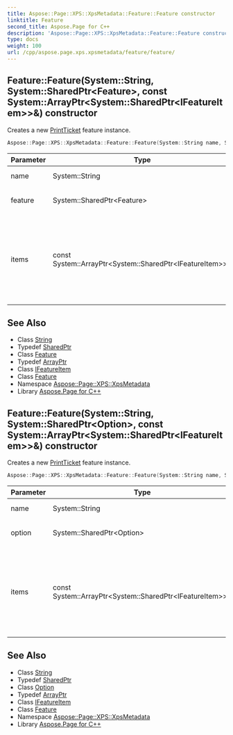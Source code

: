 ```yaml
---
title: Aspose::Page::XPS::XpsMetadata::Feature::Feature constructor
linktitle: Feature
second_title: Aspose.Page for C++
description: 'Aspose::Page::XPS::XpsMetadata::Feature::Feature constructor. Creates a new PrintTicket feature instance in C++.'
type: docs
weight: 100
url: /cpp/aspose.page.xps.xpsmetadata/feature/feature/
---
```

## Feature::Feature(System::String, System::SharedPtr\<Feature\>, const System::ArrayPtr\<System::SharedPtr\<IFeatureItem\>\>\&) constructor


Creates a new [PrintTicket](../../printticket/) feature instance.

```cpp
Aspose::Page::XPS::XpsMetadata::Feature::Feature(System::String name, System::SharedPtr<Feature> feature, const System::ArrayPtr<System::SharedPtr<IFeatureItem>> &items)
```


| Parameter | Type | Description |
| --- | --- | --- |
| name | System::String | A feature name. |
| feature | System::SharedPtr\<Feature\> | Required [Feature](../) instance. |
| items | const System::ArrayPtr\<System::SharedPtr\<IFeatureItem\>\>\& | An arbitrary array of [IFeatureItem](../../ifeatureitem/) instances. Each one must be a [Feature](../), an [Option](../../option/), or a [Property](../../property/) instance. |

## See Also

* Class [String](../../../system/string/)
* Typedef [SharedPtr](../../../system/sharedptr/)
* Class [Feature](../)
* Typedef [ArrayPtr](../../../system/arrayptr/)
* Class [IFeatureItem](../../ifeatureitem/)
* Class [Feature](../)
* Namespace [Aspose::Page::XPS::XpsMetadata](../../)
* Library [Aspose.Page for C++](../../../)
## Feature::Feature(System::String, System::SharedPtr\<Option\>, const System::ArrayPtr\<System::SharedPtr\<IFeatureItem\>\>\&) constructor


Creates a new [PrintTicket](../../printticket/) feature instance.

```cpp
Aspose::Page::XPS::XpsMetadata::Feature::Feature(System::String name, System::SharedPtr<Option> option, const System::ArrayPtr<System::SharedPtr<IFeatureItem>> &items)
```


| Parameter | Type | Description |
| --- | --- | --- |
| name | System::String | A feature name. |
| option | System::SharedPtr\<Option\> | Required [Option](../../option/) instance. |
| items | const System::ArrayPtr\<System::SharedPtr\<IFeatureItem\>\>\& | An arbitrary array of [IFeatureItem](../../ifeatureitem/) instances. Each one must be a [Feature](../), an [Option](../../option/), or a [Property](../../property/) instance. |

## See Also

* Class [String](../../../system/string/)
* Typedef [SharedPtr](../../../system/sharedptr/)
* Class [Option](../../option/)
* Typedef [ArrayPtr](../../../system/arrayptr/)
* Class [IFeatureItem](../../ifeatureitem/)
* Class [Feature](../)
* Namespace [Aspose::Page::XPS::XpsMetadata](../../)
* Library [Aspose.Page for C++](../../../)

